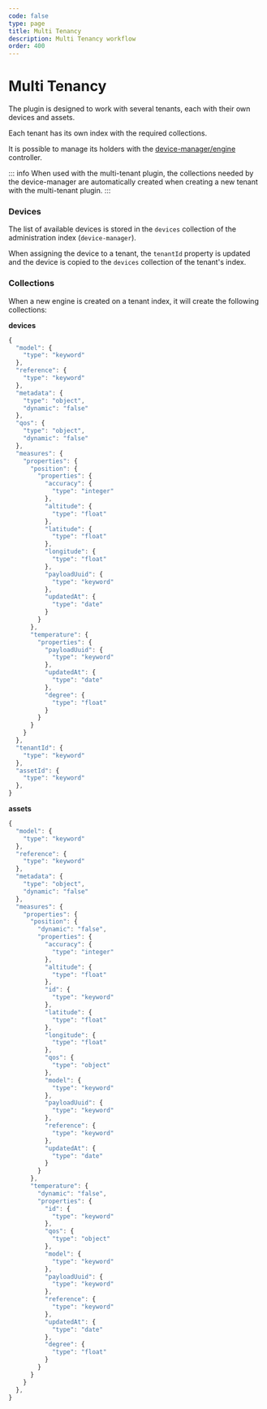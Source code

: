 ```yaml
---
code: false
type: page
title: Multi Tenancy
description: Multi Tenancy workflow
order: 400
---
```


# Multi Tenancy

The plugin is designed to work with several tenants, each with their own devices and assets.

Each tenant has its own index with the required collections.

It is possible to manage its holders with the [device-manager/engine](/official-plugins/device-manager/1/controllers/engine) controller.

::: info
When used with the multi-tenant plugin, the collections needed by the device-manager are automatically created when creating a new tenant with the multi-tenant plugin.
:::

### Devices

The list of available devices is stored in the `devices` collection of the administration index (`device-manager`).

When assigning the device to a tenant, the `tenantId` property is updated and the device is copied to the `devices` collection of the tenant's index.

### Collections

When a new engine is created on a tenant index, it will create the following collections:

**devices**

```js
{
  "model": {
    "type": "keyword"
  },
  "reference": {
    "type": "keyword"
  },
  "metadata": {
    "type": "object",
    "dynamic": "false"
  },
  "qos": {
    "type": "object",
    "dynamic": "false"
  },
  "measures": {
    "properties": {
      "position": {
        "properties": {
          "accuracy": {
            "type": "integer"
          },
          "altitude": {
            "type": "float"
          },
          "latitude": {
            "type": "float"
          },
          "longitude": {
            "type": "float"
          },
          "payloadUuid": {
            "type": "keyword"
          },
          "updatedAt": {
            "type": "date"
          }
        }
      },
      "temperature": {
        "properties": {
          "payloadUuid": {
            "type": "keyword"
          },
          "updatedAt": {
            "type": "date"
          },
          "degree": {
            "type": "float"
          }
        }
      }
    }
  },
  "tenantId": {
    "type": "keyword"
  },
  "assetId": {
    "type": "keyword"
  },
}
```

**assets**

```js
{
  "model": {
    "type": "keyword"
  },
  "reference": {
    "type": "keyword"
  },
  "metadata": {
    "type": "object",
    "dynamic": "false"
  },
  "measures": {
    "properties": {
      "position": {
        "dynamic": "false",
        "properties": {
          "accuracy": {
            "type": "integer"
          },
          "altitude": {
            "type": "float"
          },
          "id": {
            "type": "keyword"
          },
          "latitude": {
            "type": "float"
          },
          "longitude": {
            "type": "float"
          },
          "qos": {
            "type": "object"
          },
          "model": {
            "type": "keyword"
          },
          "payloadUuid": {
            "type": "keyword"
          },
          "reference": {
            "type": "keyword"
          },
          "updatedAt": {
            "type": "date"
          }
        }
      },
      "temperature": {
        "dynamic": "false",
        "properties": {
          "id": {
            "type": "keyword"
          },
          "qos": {
            "type": "object"
          },
          "model": {
            "type": "keyword"
          },
          "payloadUuid": {
            "type": "keyword"
          },
          "reference": {
            "type": "keyword"
          },
          "updatedAt": {
            "type": "date"
          },
          "degree": {
            "type": "float"
          }
        }
      }
    }
  },
}
```
